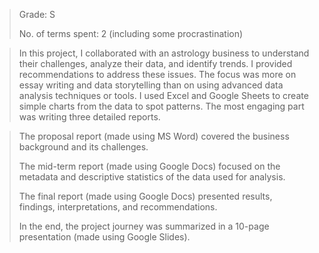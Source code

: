 >Grade: S
> 
>No. of terms spent: 2 (including some procrastination)

>In this project, I collaborated with an astrology business to understand their challenges, analyze their data, and identify trends. I provided recommendations to address these issues. The focus was more on essay writing and data storytelling than on using advanced data analysis techniques or tools. I used Excel and Google Sheets to create simple charts from the data to spot patterns. The most engaging part was writing three detailed reports.

>The proposal report (made using MS Word) covered the business background and its challenges.
>
>The mid-term report (made using Google Docs) focused on the metadata and descriptive statistics of the data used for analysis.
>
>The final report (made using Google Docs) presented results, findings, interpretations, and recommendations.
>
>In the end, the project journey was summarized in a 10-page presentation (made using Google Slides).







